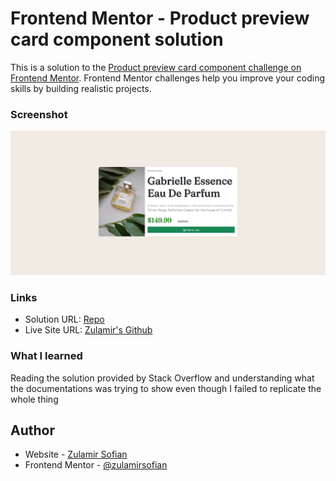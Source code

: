 # Frontend Mentor - Product preview card component solution

This is a solution to the [Product preview card component challenge on Frontend Mentor](https://www.frontendmentor.io/challenges/product-preview-card-component-GO7UmttRfa). Frontend Mentor challenges help you improve your coding skills by building realistic projects. 

### Screenshot

![Screenshot](images/screenshot.png?raw=true "Screenshot")

### Links

- Solution URL: [Repo](https://github.com/zulamirsofian/Product-Preview-Card-Component)
- Live Site URL: [Zulamir's Github](https://github.com/zulamirsofian/frontendmentor/product-preview-card-component)



### What I learned

Reading the solution provided by Stack Overflow and understanding what the documentations was trying to show even though I failed to replicate the whole thing

## Author

- Website - [Zulamir Sofian](https://zulamirsofian.github.io/)
- Frontend Mentor - [@zulamirsofian](https://www.frontendmentor.io/profile/zulamirsofian)
